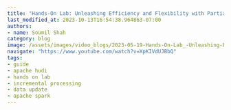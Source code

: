 ```yaml
---
title: "Hands-On Lab: Unleashing Efficiency and Flexibility with Partial Updates in Apache Hudi"
last_modified_at: 2023-10-13T16:54:38.964863-07:00
authors:
- name: Soumil Shah
category: blog
image: /assets/images/video_blogs/2023-05-19-Hands-On-Lab_-Unleashing-Efficiency-and-Flexibility-with-Partial-Updates-in-Apache-Hudi.png
navigate: "https://www.youtube.com/watch?v=XpKIVdUJBbQ"
tags:
- guide
- apache hudi
- hands on lab
- incremental processing
- data update
- apache spark
---
```

